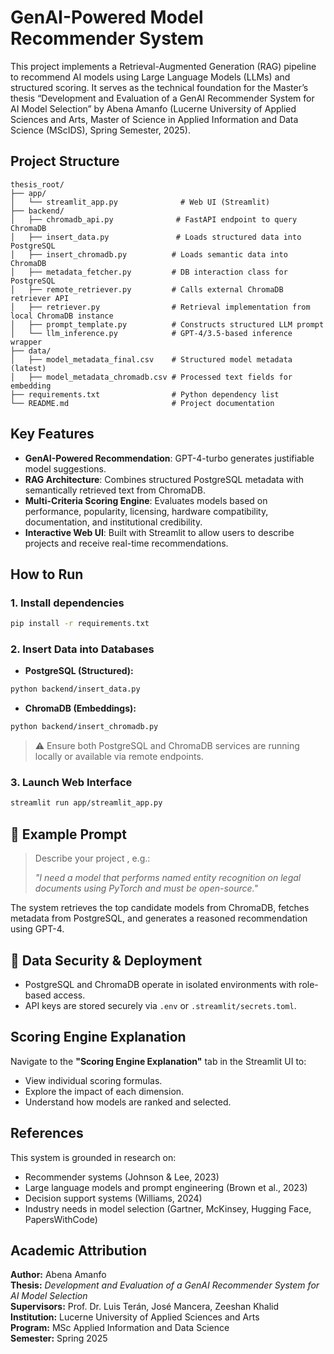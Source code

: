 # GenAI-Powered Model Recommender System

This project implements a Retrieval-Augmented Generation (RAG) pipeline to recommend AI models using Large Language Models (LLMs) and structured scoring. It serves as the technical foundation for the Master’s thesis “Development and Evaluation of a GenAI Recommender System for AI Model Selection” by Abena Amanfo (Lucerne University of Applied Sciences and Arts, Master of Science in Applied Information and Data Science (MScIDS), Spring Semester, 2025).

## Project Structure

```
thesis_root/
├── app/
│   └── streamlit_app.py              # Web UI (Streamlit)
├── backend/
│   ├── chromadb_api.py              # FastAPI endpoint to query ChromaDB
│   ├── insert_data.py               # Loads structured data into PostgreSQL
│   ├── insert_chromadb.py          # Loads semantic data into ChromaDB
│   ├── metadata_fetcher.py         # DB interaction class for PostgreSQL
│   ├── remote_retriever.py         # Calls external ChromaDB retriever API
│   ├── retriever.py                # Retrieval implementation from local ChromaDB instance
│   ├── prompt_template.py          # Constructs structured LLM prompt
│   └── llm_inference.py            # GPT-4/3.5-based inference wrapper
├── data/
│   ├── model_metadata_final.csv    # Structured model metadata (latest)
│   ├── model_metadata_chromadb.csv # Processed text fields for embedding
├── requirements.txt                # Python dependency list
└── README.md                       # Project documentation
```

## Key Features

- **GenAI-Powered Recommendation**: GPT-4-turbo generates justifiable model suggestions.
- **RAG Architecture**: Combines structured PostgreSQL metadata with semantically retrieved text from ChromaDB.
- **Multi-Criteria Scoring Engine**: Evaluates models based on performance, popularity, licensing, hardware compatibility, documentation, and institutional credibility.
- **Interactive Web UI**: Built with Streamlit to allow users to describe projects and receive real-time recommendations.


## How to Run

### 1. Install dependencies

```bash
pip install -r requirements.txt
```

### 2. Insert Data into Databases

- **PostgreSQL (Structured):**

```bash
python backend/insert_data.py
```

- **ChromaDB (Embeddings):**

```bash
python backend/insert_chromadb.py
```

> ⚠️ Ensure both PostgreSQL and ChromaDB services are running locally or available via remote endpoints.

### 3. Launch Web Interface

```bash
streamlit run app/streamlit_app.py
```

## 💬 Example Prompt

> Describe your project , e.g.:
>
> *"I need a model that performs named entity recognition on legal documents using PyTorch and must be open-source."*

The system retrieves the top candidate models from ChromaDB, fetches metadata from PostgreSQL, and generates a reasoned recommendation using GPT-4.

## 🔐 Data Security & Deployment

- PostgreSQL and ChromaDB operate in isolated environments with role-based access.
- API keys are stored securely via `.env` or `.streamlit/secrets.toml`.

## Scoring Engine Explanation

Navigate to the **"Scoring Engine Explanation"** tab in the Streamlit UI to:

- View individual scoring formulas.
- Explore the impact of each dimension.
- Understand how models are ranked and selected.

## References

This system is grounded in research on:

- Recommender systems (Johnson & Lee, 2023)
- Large language models and prompt engineering (Brown et al., 2023)
- Decision support systems (Williams, 2024)
- Industry needs in model selection (Gartner, McKinsey, Hugging Face, PapersWithCode)

## Academic Attribution

**Author:** Abena Amanfo  
**Thesis:** *Development and Evaluation of a GenAI Recommender System for AI Model Selection*  
**Supervisors:** Prof. Dr. Luis Terán, José Mancera, Zeeshan Khalid  
**Institution:** Lucerne University of Applied Sciences and Arts  
**Program:** MSc Applied Information and Data Science  
**Semester:** Spring 2025
